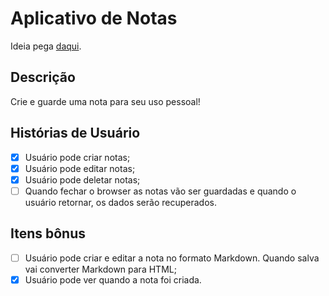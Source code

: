# Aplicativo de Notas

Ideia pega [daqui](https://github.com/florinpop17/app-ideas).

## Descrição

Crie e guarde uma nota para seu uso pessoal!

## Histórias de Usuário

- [x] Usuário pode criar notas;
- [x] Usuário pode editar notas;
- [x] Usuário pode deletar notas;
- [ ] Quando fechar o browser as notas vão ser guardadas e quando o usuário retornar, os dados serão recuperados.

## Itens bônus

- [ ] Usuário pode criar e editar a nota no formato Markdown. Quando salva vai converter Markdown para HTML;
- [x] Usuário pode ver quando a nota foi criada.
